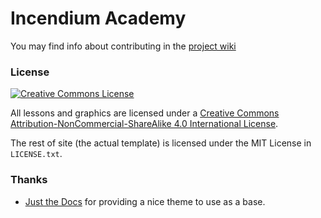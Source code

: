 # Incendium Academy

You may find info about contributing in the [project wiki](https://github.com/IncendiumAcademy/IncendiumAcademy/wiki)

### License

<a rel="license" href="http://creativecommons.org/licenses/by-nc-sa/4.0/"><img alt="Creative Commons License" style="border-width:0" src="https://i.creativecommons.org/l/by-nc-sa/4.0/88x31.png" /></a>

All lessons and graphics are licensed under a [Creative Commons Attribution-NonCommercial-ShareAlike 4.0 International License](http://creativecommons.org/licenses/by-nc-sa/4.0/).

The rest of site (the actual template) is licensed under the MIT License in `LICENSE.txt`.

### Thanks

- [Just the Docs](https://github.com/pmarsceill/just-the-docs) for providing a nice theme to use as a base.
